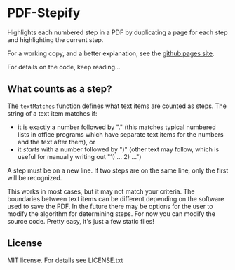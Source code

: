 
# PDF-Stepify

Highlights each numbered step in a PDF by duplicating a page for each step and
highlighting the current step.

For a working copy, and a better explanation, see the <a href="https://mbrown1413.github.io/pdf-stepify/">github pages site</a>.

For details on the code, keep reading...

## What counts as a step?

The `textMatches` function defines what text items are counted as steps. The string of a text item matches if:

* it is exactly a number followed by "." (this matches typical numbered lists in office programs which have separate text items for the numbers and the text after them), or
* it *starts* with a number followed by ")" (other text may follow, which is useful for manually writing out "1) ... 2) ...")

A step must be on a new line. If two steps are on the same line, only the first
will be recognized.

This works in most cases, but it may not match your criteria. The boundaries
between text items can be different depending on the software used to save the
PDF. In the future there may be options for the user to modify the algorithm
for determining steps. For now you can modify the source code. Pretty easy,
it's just a few static files!

## License

MIT license. For details see LICENSE.txt
